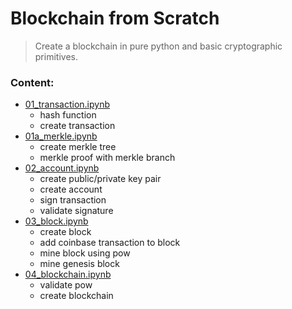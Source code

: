 # Blockchain from Scratch
> Create a blockchain in pure python and basic cryptographic primitives.

### Content:                                                  

* [01_transaction.ipynb](https://github.com/SharifElfouly/blockchain-from-scratch/blob/main/01_transaction.ipynb)
  - hash function
  - create transaction
* [01a_merkle.ipynb](https://github.com/SharifElfouly/blockchain-from-scratch/blob/main/01a_merkle.ipynb)
  - create merkle tree 
  - merkle proof with merkle branch
* [02_account.ipynb](https://github.com/SharifElfouly/blockchain-from-scratch/blob/main/02_account.ipynb)
  - create public/private key pair
  - create account
  - sign transaction
  - validate signature
* [03_block.ipynb](https://github.com/SharifElfouly/blockchain-from-scratch/blob/main/03_block.ipynb)
  - create block
  - add coinbase transaction to block
  - mine block using pow
  - mine genesis block
* [04_blockchain.ipynb](https://github.com/SharifElfouly/blockchain-from-scratch/blob/main/04_blockchain.ipynb)
  - validate pow
  - create blockchain
